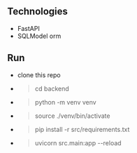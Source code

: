 ## Technologies
- FastAPI
- SQLModel orm


## Run

* clone this repo
* > cd backend
* > python -m venv venv 
* > source ./venv/bin/activate
* > pip install -r src/requirements.txt
* > uvicorn src.main:app --reload
